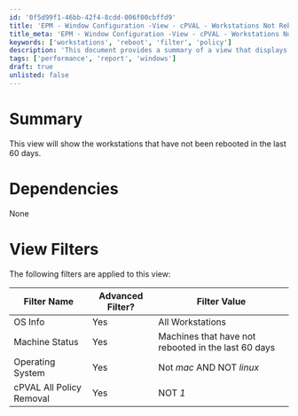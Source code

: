 ```yaml
---
id: '0f5d99f1-46bb-42f4-8cdd-006f00cbffd9'
title: 'EPM - Window Configuration -View - cPVAL - Workstations Not Rebooted 60+ Days'
title_meta: 'EPM - Window Configuration -View - cPVAL - Workstations Not Rebooted 60+ Days'
keywords: ['workstations', 'reboot', 'filter', 'policy']
description: 'This document provides a summary of a view that displays workstations that have not been rebooted in the last 60 days. It includes details on dependencies and the specific filters applied to this view, ensuring users can effectively monitor workstation status.'
tags: ['performance', 'report', 'windows']
draft: true
unlisted: false
---
```


# Summary

This view will show the workstations that have not been rebooted in the last 60 days.

# Dependencies

None

# View Filters

The following filters are applied to this view:

| Filter Name                     | Advanced Filter? | Filter Value                                                  |
|----------------------------------|------------------|--------------------------------------------------------------|
| OS Info                         | Yes              | All Workstations                                             |
| Machine Status                  | Yes              | Machines that have not rebooted in the last 60 days        |
| Operating System                 | Yes              | Not *mac* AND NOT *linux*                                   |
| cPVAL All Policy Removal         | Yes              | NOT *1*                                                    |



